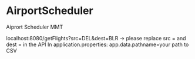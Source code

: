 # AirportScheduler
Aiprort Scheduler MMT

localhost:8080/getFlights?src=DEL&dest=BLR -> please replace src = <src> and dest =<dest> in the API
In application.properties:
  app.data.pathname=your path to CSV
